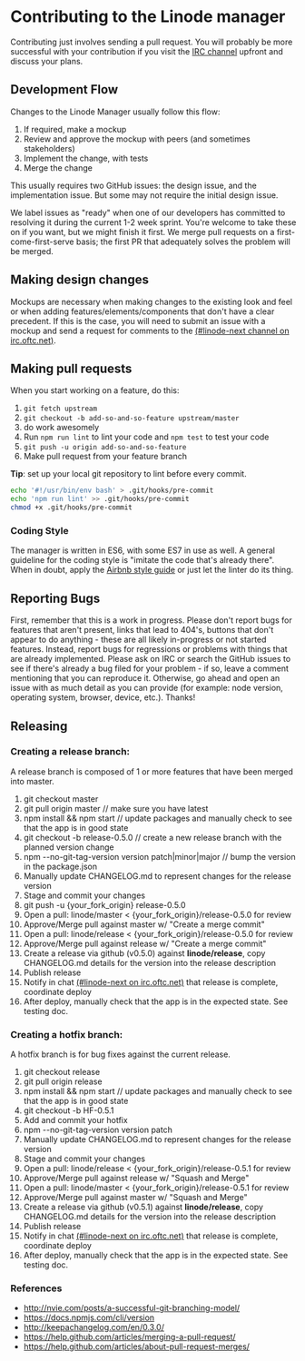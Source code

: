 # Contributing to the Linode manager

Contributing just involves sending a pull request. You will probably be more
successful with your contribution if you visit the [IRC
channel](https://webchat.oftc.net/?channels=linode-next&uio=d4) upfront and discuss
your plans.

## Development Flow

Changes to the Linode Manager usually follow this flow:

1. If required, make a mockup
1. Review and approve the mockup with peers (and sometimes stakeholders)
1. Implement the change, with tests
1. Merge the change

This usually requires two GitHub issues: the design issue, and the
implementation issue. But some may not require the initial design issue.

We label issues as "ready" when one of our developers has committed to
resolving it during the current 1-2 week sprint. You're welcome to take these on
if you want, but we might finish it first. We merge pull requests on a
first-come-first-serve basis; the first PR that adequately solves the problem
will be merged.

## Making design changes

Mockups are necessary when making changes to the existing look and feel or when
adding features/elements/components that don't have a clear precedent. If this
is the case, you will need to submit an issue with a mockup and send a request
for comments to the [(#linode-next channel on irc.oftc.net)](https://webchat.oftc.net/?channels=linode-next&uio=d4).

## Making pull requests

When you start working on a feature, do this:

1. `git fetch upstream`
1. `git checkout -b add-so-and-so-feature upstream/master`
1. do work awesomely
1. Run `npm run lint` to lint your code and `npm test` to test your code
1. `git push -u origin add-so-and-so-feature`
1. Make pull request from your feature branch

**Tip**: set up your local git repository to lint before every commit.

```sh
echo '#!/usr/bin/env bash' > .git/hooks/pre-commit
echo 'npm run lint' >> .git/hooks/pre-commit
chmod +x .git/hooks/pre-commit
```

### Coding Style

The manager is written in ES6, with some ES7 in use as well. A general guideline
for the coding style is "imitate the code that's already there". When in doubt,
apply the [Airbnb style guide](https://github.com/airbnb/javascript) or just let
the linter do its thing.

## Reporting Bugs

First, remember that this is a work in progress. Please don't report bugs for
features that aren't present, links that lead to 404's, buttons that don't
appear to do anything - these are all likely in-progress or not started
features. Instead, report bugs for regressions or problems with things that are
already implemented. Please ask on IRC or search the GitHub issues to see if
there's already a bug filed for your problem - if so, leave a comment
mentioning that you can reproduce it. Otherwise, go ahead and open an issue
with as much detail as you can provide (for example: node version, operating
system, browser, device, etc.). Thanks!

## Releasing
### Creating a release branch:
A release branch is composed of 1 or more features that have been merged into master.

1. git checkout master
2. git pull origin master // make sure you have latest
3. npm install && npm start // update packages and manually check to see that the app is in good state
4. git checkout -b release-0.5.0 // create a new release branch with the planned version change
5. npm --no-git-tag-version version patch|minor|major // bump the version in the package.json
6. Manually update CHANGELOG.md to represent changes for the release version
7. Stage and commit your changes
8. git push -u {your_fork_origin} release-0.5.0
9. Open a pull: linode/master < {your_fork_origin}/release-0.5.0 for review
10. Approve/Merge pull against master w/ "Create a merge commit"
11. Open a pull: linode/release < {your_fork_origin}/release-0.5.0 for review
12. Approve/Merge pull against release w/ "Create a merge commit"
13. Create a release via github (v0.5.0) against **linode/release**, copy CHANGELOG.md details for the version into the release description
14. Publish release
15. Notify in chat [(#linode-next on irc.oftc.net)](https://webchat.oftc.net/?channels=linode-next&uio=d4) that release is complete, coordinate deploy
16. After deploy, manually check that the app is in the expected state. See testing doc.

### Creating a hotfix branch:
A hotfix branch is for bug fixes against the current release.

1. git checkout release
2. git pull origin release
3. npm install && npm start // update packages and manually check to see that the app is in good state
4. git checkout -b HF-0.5.1
5. Add and commit your hotfix
6. npm --no-git-tag-version version patch
7. Manually update CHANGELOG.md to represent changes for the release version
8. Stage and commit your changes
9. Open a pull: linode/release < {your_fork_origin}/release-0.5.1 for review
10. Approve/Merge pull against release w/ "Squash and Merge"
11. Open a pull: linode/master < {your_fork_origin}/release-0.5.1 for review
12. Approve/Merge pull against master w/ "Squash and Merge"
13. Create a release via github (v0.5.1) against **linode/release**, copy CHANGELOG.md details for the version into the release description
14. Publish release
15. Notify in chat [(#linode-next on irc.oftc.net)](https://webchat.oftc.net/?channels=linode-next&uio=d4) that release is complete, coordinate deploy
16. After deploy, manually check that the app is in the expected state. See testing doc.

### References
- http://nvie.com/posts/a-successful-git-branching-model/
- https://docs.npmjs.com/cli/version
- http://keepachangelog.com/en/0.3.0/
- https://help.github.com/articles/merging-a-pull-request/
- https://help.github.com/articles/about-pull-request-merges/
